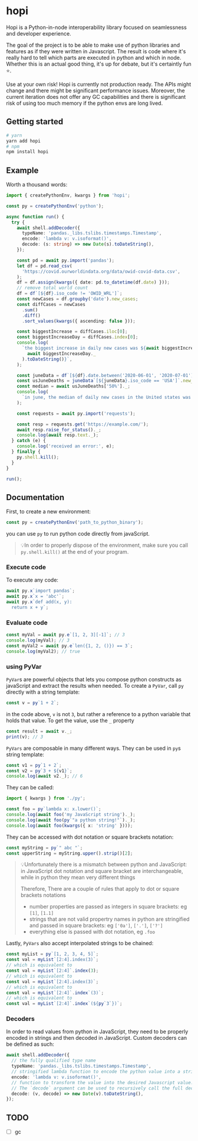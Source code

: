 # hopi

Hopi is a Python-in-node interoperability library focused on seamlessness and developer experience.

The goal of the project is to be able to make use of python libraries and features as if they were written in Javascript.
The result is code where it's really hard to tell which parts are executed in python and which in node. Whether this is an actual good thing, it's up for debate, but it's certaintly fun ⭐️.

Use at your own risk! Hopi is currently not production ready. The APIs might change and there might be significant performance issues. Moreover, the current iteration does not offer any GC capabilities and there is significant risk of using too much memory if the python envs are long lived.

## Getting started

```sh
# yarn
yarn add hopi
# npm
npm install hopi
```

## Example

Worth a thousand words:

```ts
import { createPythonEnv, kwargs } from 'hopi';

const py = createPythonEnv('python');

async function run() {
  try {
    await shell.addDecoder({
      typeName: 'pandas._libs.tslibs.timestamps.Timestamp',
      encode: 'lambda v: v.isoformat()',
      decode: (s: string) => new Date(s).toDateString(),
    });

    const pd = await py.import('pandas');
    let df = pd.read_csv(
      'https://covid.ourworldindata.org/data/owid-covid-data.csv',
    );
    df = df.assign(kwargs({ date: pd.to_datetime(df.date) }));
    // remove total world count
    df = df`[${df}.iso_code != 'OWID_WRL']`;
    const newCases = df.groupby('date').new_cases;
    const diffCases = newCases
      .sum()
      .diff()
      .sort_values(kwargs({ ascending: false }));

    const biggestIncrease = diffCases.iloc[0];
    const biggestIncreaseDay = diffCases.index[0];
    console.log(
      `the biggest increase in daily new cases was ${await biggestIncrease._} and it happened on ${(
        await biggestIncreaseDay._
      ).toDateString()}`,
    );

    const juneData = df`[${df}.date.between('2020-06-01', '2020-07-01')]`;
    const usJuneDeaths = juneData`[${juneData}.iso_code == 'USA']`.new_deaths.describe();
    const median = await usJuneDeaths['50%']._;
    console.log(
      `in june, the median of daily new cases in the United states was ${median}`,
    );

    const requests = await py.import('requests');

    const resp = requests.get('https://example.com/');
    await resp.raise_for_status()._;
    console.log(await resp.text._);
  } catch (e) {
    console.log('received an error:', e);
  } finally {
    py.shell.kill();
  }
}

run();
```

## Documentation

First, to create a new environment:

```ts
const py = createPythonEnv('path_to_python_binary');
```

you can use `py` to run python code directly from javaScript.

> 💡In order to properly dispose of the environment, make sure you call `py.shell.kill()` at the end of your program.

### Execute code

To execute any code:

```ts
await py.x`import pandas`;
await py.x`x = 'abc'`;
await py.x`def add(x, y):
  return x + y`;
```

### Evaluate code

```ts
const myVal = await py.e`[1, 2, 3][-1]`; // 3
console.log(myVal); // 3
const myVal2 = await py.e`len({1, 2, ()}) == 3`;
console.log(myVal2); // true
```

### using PyVar

`PyVar`s are powerful objects that lets you compose python constructs as javaScript and extract the results when needed. To create a `PyVar`, call `py` directly with a string template:

```ts
const v = py`1 + 2`;
```

in the code above, `v` is not `3`, but rather a reference to a python variable that holds that value. To get the value, use the `_` property

```ts
const result = await v._;
print(v); // 3
```

`PyVars` are composable in many different ways. They can be used in `py`s string template:

```ts
const v1 = py`1 + 2`;
const v2 = py`3 + ${v1}`;
console.log(await v2._); // 6
```

They can be called:

```ts
import { kwargs } from './py';

const foo = py`lambda x: x.lower()`;
console.log(await foo('my JavaScript string')._);
console.log(await foo(py`"a python string!"`)._);
console.log(await foo(kwargs({ x: 'string' })));
```

They can be accessed with dot notation or square brackets notation:

```ts
const myString = py`" abc "`;
const upperString = myString.upper().strip()[2];
```

> 💡Unfortunately there is a mismatch between python and JavaScript: in JavaScript dot notation and square bracket are interchangeable, while in python they mean very different things
>
> Therefore, There are a couple of rules that apply to dot or square brackets notations
>
> - number properties are passed as integers in square brackets: eg `[1]`, `[1.1]`
> - strings that are not valid propertry names in python are stringified and passed in square brackets: eg `['0a']`, `['.']`, `['?']`
> - everything else is passed with dot notation, eg `.foo`

Lastly, `PyVars` also accept interpolated strings to be chained:

```ts
const myList = py`[1, 2, 3, 4, 5]`;
const val = myList`[2:4].index(3)`;
// which is equivalent to
const val = myList`[2:4]`.index(3);
// which is equivalent to
const val = myList`[2:4].index(3)`;
// which is equivalent to
const val = myList`[2:4]`.index`(3)`;
// which is equivalent to
const val = myList`[2:4]`.index`(${py`3`})`;
```

### Decoders

In order to read values from python in JavaScript, they need to be properly encoded in strings and then decoded in JavaScript. Custom decoders can be defined as such:

```ts
await shell.addDecoder({
  // the fully qualified type name
  typeName: 'pandas._libs.tslibs.timestamps.Timestamp',
  // stringified lambda function to encode the python value into a string
  encode: 'lambda v: v.isoformat()',
  // function to transform the value into the desired Javascript value.
  // The `decode` argument can be used to recursively call the full decoder
  decode: (v, decode) => new Date(v).toDateString(),
});
```

## TODO

- [ ] gc
